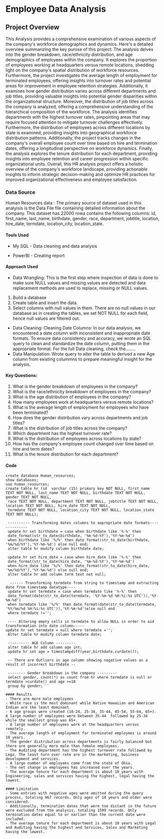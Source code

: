 # Employee Data Analysis
## Project Overview
This Analysis provides a comprehensive examination of various aspects of the company's workforce demographics and dynamics. Here's a detailed overview summarizing the key purose of this project:
The analysis delves into the gender breakdown, race/ethnicity distribution, and age demographics of employees within the company. It explores the proportion of employees working at headquarters versus remote locations, shedding light on the company's spatial distribution of workforce resources.
Furthermore, the project investigates the average length of employment for terminated employees, offering insights into turnover rates and potential areas for improvement in employee retention strategies. Additionally, it examines how gender distribution varies across different departments and job titles, providing valuable insights into potential gender disparities within the organizational structure.
Moreover, the distribution of job titles across the company is analyzed, offering a comprehensive understanding of the hierarchical composition of the workforce. The analysis identifies departments with the highest turnover rates, pinpointing areas that may require focused attention to mitigate turnover challenges effectively.
Furthermore, the distribution of employees across different locations by state is examined, providing insights into geographical workforce distribution patterns. Additionally, the project tracks changes in the company's overall employee count over time based on hire and termination dates, offering a longitudinal perspective on workforce dynamics.
Finally, the analysis explores the tenure distribution for each department, providing insights into employee retention and career progression within specific organizational units.
Overall, this HR analysis project offers a holistic overview of the company's workforce landscape, providing actionable insights to inform strategic decision-making and optimize HR practices for improved organizational effectiveness and employee satisfaction.

### Data Source
Human Resources data : The primary source of dataset used in this analyisis is the Data File file containing detailed information about the company. This dataset has 22000 rowa contains the following columns: id, first_name,	last_name,	birthdate,	gender,	race,	department,	jobtitle,	location,	hire_date, termdate,	location_city,	location_state.

#### Tools Used
- My SQL - Data cleaning and data analysis

- PowerBI - Creating report

#### Approach Used
- Data Wrangling: This is the first step where inspection of data is done to make sure NULL values and missing values are detected and data replacement methods are used to replace, missing or NULL values.
1. Build a database
2. Create table and insert the data.
3. Select columns with null values in them. There are no null values in our database as in creating the tables, we set NOT NULL for each field, hence null values are filtered out.
- Data Cleaning:
    Cleaning Date Columns:
In our data analysis, we encountered a date column with inconsistent and inappropriate date formats. To ensure data consistency and accuracy, we wrote an SQL query to clean and standardize the date column, putting them in the appropriate format. For the full Data cleaning, check the........
- Data Manipulation: Wrote query to alter the table to derived a new Age column from existing colummns to prepare meaningful insight for the analysis.

#### Key Questions:
1. What is the gender breakdown of employees in the company?
2. What is the race/ethnicity breakdown of employees in the company?
3. What is the age distribution of employees in the company?
4. How many employees work at headquarters versus remote locations?
5. What is the average length of employment for employees who have been terminated?
6. How does the gender distribution vary across departments and job titles?
7. What is the distribution of job titles across the company?
8. Which department has the highest turnover rate?
9. What is the distribution of employees across locations by state?
10. How has the company's employee count changed over time based on hire and term dates?
11. What is the tenure distribution for each department?

 
 #### Code
```
create database Human_resources;
show databases;
use human_resources;
create table hr (id  varchar (15) primary key NOT NULL, first_name TEXT NOT NULL, last_name TEXT NOT NULL, birthdate TEXT NOT NULL, gender TEXT NOT NULL,
 race TEXT NOT NULL, department TEXT NOT NULL, jobtitle TEXT NOT NULL, location TEXT NOT NULL, hire_date TEXT NOT NULL,
 termdate TEXT NOT NULL, location_city TEXT NOT NULL, location_state TEXT NOT NULL);
 
 ---------- Transforming dates columns to aapropriate date formats--------------
 update hr set birthdate = case when birthdate like '%-%' then 
 date_format(str_to_date(birthdate, '%m-%d-%Y'),'%Y-%m-%d')
 when birthdate like '%/%' then date_format(str_to_date(birthdate, '%m/%d/%Y'),'%Y-%m-%d') else null end;
 alter table hr modify column birthdate date;
 
 update hr set hire_date = case when hire_date like '%-%' then 
 date_format(str_to_date(hire_date, '%m-%d-%Y'),'%Y-%m-%d')
 when hire_date like '%/%' then date_format(str_to_date(hire_date, '%m/%d/%Y'),'%Y-%m-%d') else null end;
 alter table hr add column term text not null;
  
  ------ Transforming termdate from string to timestamp and extracting date from timestamp datatype----
 update hr set termdate = case when termdate like '%-%' then 
 date_format(date(str_to_date(termdate, '%Y-%m-%d %H:%i:%s UTC')),'%Y-%m-%d')
 when termdate like '%/%' then date_format(date(str_to_date(termdate, '%Y/%m/%d %H:%i:%s UTC')),'%Y-%m-%d')else null end 
 where termdate !='';
 
 ---- Altering empty cells in termdate to allow NULL in order to aid transformation into date column-----
update hr set termdate = null where termdate ='';
 Alter table hr modify column termdate date;
 
 ---------- AGE Column ---------
 alter table hr add column age int;
 update hr set age = timestampdiff(year,birthdate,curdate());
 
 -- There are Outliers in age column showing nagative values as a result of incorrect birthdate --
 
 -------- Gender breakdown in the company ---------
 select gender, count(*) as count from hr where termdate is null or termdate >curdate() and age >=18 
 group by gender;```

#### Results
- There are more male employees
- White race is the most dominant while Native Hawaiian and American Indian are the least dominant.
- 6 age groups were created (18-24, 25-34, 35-44, 45-54, 55-64, 65+). A large number of employees were between 35-44  followed by 25-34 while the smallest group was 65+.
- A large number of employees work at the headquarters versus remotely.
- The average length of employment for terminated employees is around 10 years.
- The gender distribution across departments is fairly balanced but there are generally more male than female employees.
- The Auditing department has the highest turnover rate followed by  Lega. The least turn over rate are in the marketing, business development and services.
- A large number of employees come from the state of Ohio.
- The net change in employees has increased over the years.
- The average tenure for each department is about 10 years with Engineering, sales and services having the highest, legal having the lowest.

#### Limitation
- Some entries with negative ages were omitted during the query process, totaling 967 records. Only ages of 18 years and older were considered.
- Additionally, termination dates that were too distant in the future were excluded from the analysis, totaling 1599 records. Only termination dates equal to or earlier than the current date were included.
- The average tenure for each department is about 10 years with Legal and Auditing having the highest and Services, Sales and Marketing having the lowest.
